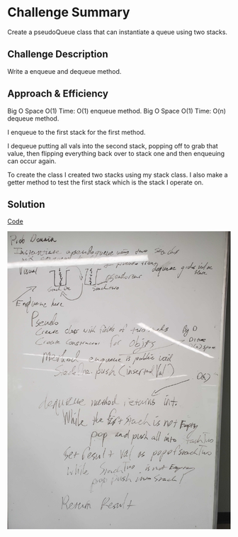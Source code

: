 # Challenge Summary
Create a pseudoQueue class that can instantiate a queue using two stacks. 
## Challenge Description
Write a enqueue and dequeue method. 

## Approach & Efficiency
Big O Space O(1) Time: O(1) enqueue method. 
Big O Space O(1) Time: O(n) dequeue method.

I enqueue to the first stack for the first method. 

I dequeue putting all vals into the second stack, popping off to grab that value, then flipping everything back over to stack one and then enqueuing can occur again. 

To create the class I created two stacks using my stack class. I also make a getter method to test the first stack which is the stack I operate on. 

## Solution
[Code](https://github.com/GoldBeardSea/data-structures-and-algorithms/tree/master/401Challenges/src/main/java/Challenges/)

![alt text](https://raw.githubusercontent.com/GoldBeardSea/data-structures-and-algorithms/master/assets/queuewithstacks.jpg "White Board")